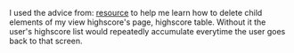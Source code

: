 I used the advice from: [resource](!https://stackoverflow.com/questions/3955229/remove-all-child-elements-of-a-dom-node-in-javascript) to help me learn how to delete child elements of my view highscore's page, highscore table. Without it the user's highscore list would repeatedly accumulate everytime the user goes back to that screen.
